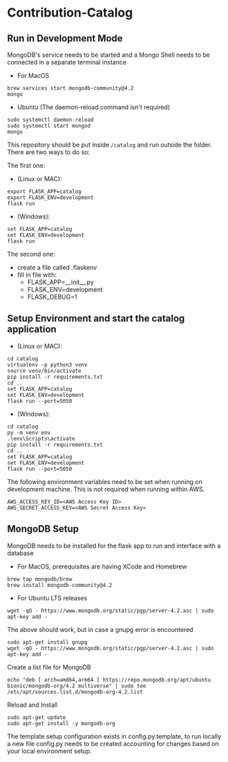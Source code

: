 # Contribution-Catalog

## Run in Development Mode
MongoDB's service needs to be started and a Mongo Shell needs to be connected in a separate terminal instance

- For MacOS
```
brew services start mongodb-community@4.2
mongo
```

- Ubuntu (The daemon-reload command isn't required)
```
sudo systemctl daemon-reload
sudo systemctl start mongod
mongo
```

This repository should be put inside `/catalog` and run outside the folder. 
There are two ways to do so:

The first one:

- (Linux or MAC):
```
export FLASK_APP=catalog
export FLASK_ENV=development
flask run
```

- (Windows):
```
set FLASK_APP=catalog
set FLASK_ENV=development
flask run
```

The second one:

- create a file called .flaskenv
- fill in file with:
    - FLASK_APP=\_\_init\_\_.py
    - FLASK_ENV=development
    - FLASK_DEBUG=1

## Setup Environment and start the catalog application
- (Linux or MAC):
```
cd catalog
virtualenv -p python3 venv
source venv/bin/activate
pip install -r requirements.txt
cd .. 
set FLASK_APP=catalog
set FLASK_ENV=development
flask run --port=5050
```
- (Windows):
```
cd catalog
py -m venv env
.\env\Scripts\activate
pip install -r requirements.txt
cd .. 
set FLASK_APP=catalog
set FLASK_ENV=development
flask run --port=5050
```

The following environment variables need to be set when running on development machine. 
This is not required when running within AWS.
```
AWS_ACCESS_KEY_ID=<AWS Access Key ID>
AWS_SECRET_ACCESS_KEY=<AWS Secret Access Key>
```


## MongoDB Setup
MongoDB needs to be installed for the flask app to run and interface with a database

- For MacOS, prerequisites are having XCode and Homebrew
```
brew tap mongodb/brew
brew install mongodb-community@4.2
```
- For Ubuntu LTS releases
```
wget -qO - https://www.mongodb.org/static/pgp/server-4.2.asc | sudo apt-key add -
```
The above should work, but in case a gnupg error is encountered
```
sudo apt-get install gnupg
wget -qO - https://www.mongodb.org/static/pgp/server-4.2.asc | sudo apt-key add -
```
Create a list file for MongoDB
```
echo "deb [ arch=amd64,arm64 ] https://repo.mongodb.org/apt/ubuntu bionic/mongodb-org/4.2 multiverse" | sudo tee /etc/apt/sources.list.d/mongodb-org-4.2.list
```
Reload and Install
```
sudo apt-get update
sudo apt-get install -y mongodb-org
```

The template setup configuration exists in config.py.template, to run locally a new file config.py needs to be created accounting for changes based on your local environment setup.  
